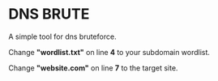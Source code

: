 # DNS BRUTE
A simple tool for dns bruteforce.


Change **"wordlist.txt"** on line **4** to your subdomain wordlist.

Change **"website.com"** on line **7** to the target site.


